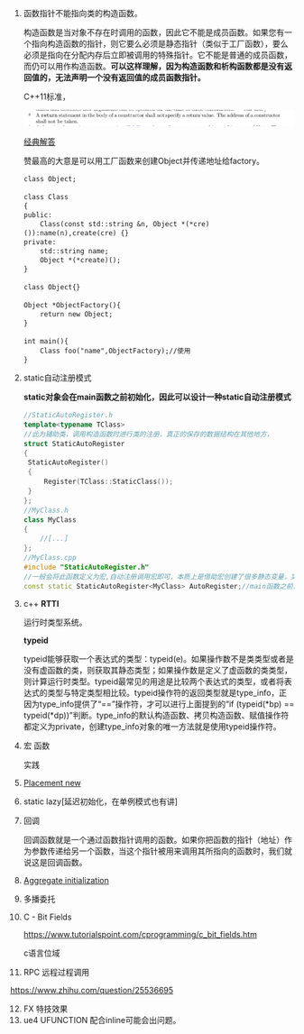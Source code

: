 1. 函数指针不能指向类的构造函数。

   构造函数是当对象不存在时调用的函数，因此它不能是成员函数。如果您有一个指向构造函数的指针，则它要么必须是静态指针（类似于工厂函数），要么必须是指向在分配内存后立即被调用的特殊指针。它不能是普通的成员函数，而仍可以用作构造函数。**可以这样理解，因为构造函数和析构函数都是没有返回值的，无法声明一个没有返回值的成员函数指针。**

   C++11标准，

   ![如图](https://github.com/whukxggx/ue4_doc/blob/master/c++12.1.png?raw=true)

   [经典解答](https://stackoverflow.com/questions/954548/how-to-pass-a-function-pointer-that-points-to-constructor)

   赞最高的大意是可以用工厂函数来创建Object并传递地址给factory。

   ```
   class Object;
   
   class Class
   {
   public:
       Class(const std::string &n, Object *(*cre)()):name(n),create(cre) {}
   private:
       std::string name;
       Object *(*create)();
   }
   
   class Object{}
   
   Object *ObjectFactory(){
       return new Object;
   }
   
   int main(){
       Class foo("name",ObjectFactory);//使用
   }
   ```

   

2. static自动注册模式

   **static对象会在main函数之前初始化，因此可以设计一种static自动注册模式**

   ```c++
   //StaticAutoRegister.h
   template<typename TClass>
   //此为辅助类，调用构造函数时进行类的注册，真正的保存的数据结构在其他地方，
   struct StaticAutoRegister
   {
   	StaticAutoRegister()
   	{
   		Register(TClass::StaticClass());
   	}
   };
   //MyClass.h
   class MyClass
   {
       //[...]
   };
   //MyClass.cpp
   #include "StaticAutoRegister.h"
   //一般会将此函数定义为宏,自动注册调用宏即可，本质上是借助宏创建了很多静态变量，实现自动注册。
   const static StaticAutoRegister<MyClass> AutoRegister;//main函数之前自初始化
   ```

3. c++ **RTTI**

   运行时类型系统。

   **typeid**

   typeid能够获取一个表达式的类型：typeid(e)。如果操作数不是类类型或者是没有虚函数的类，则获取其静态类型；如果操作数是定义了虚函数的类类型，则计算运行时类型。typeid最常见的用途是比较两个表达式的类型，或者将表达式的类型与特定类型相比较。typeid操作符的返回类型就是type_info，正因为type_info提供了“==”操作符，才可以进行上面提到的“if (typeid(*bp) == typeid(*dp))”判断。type_info的默认构造函数、拷贝构造函数、赋值操作符都定义为private，创建type_info对象的唯一方法就是使用typeid操作符。

4. 宏 函数

   实践

5. [Placement new](https://www.cnblogs.com/luxiaoxun/archive/2012/08/10/2631812.html)

6. static lazy[延迟初始化，在单例模式也有讲]

7. 回调

   回调函数就是一个通过函数指针调用的函数。如果你把函数的指针（地址）作为参数传递给另一个函数，当这个指针被用来调用其所指向的函数时，我们就说这是回调函数。

8. [Aggregate initialization](https://en.cppreference.com/w/cpp/language/aggregate_initialization)

9. 多播委托

10. C - Bit Fields

    https://www.tutorialspoint.com/cprogramming/c_bit_fields.htm

    c语言位域

11. RPC 远程过程调用

https://www.zhihu.com/question/25536695

12. FX  特技效果
13. ue4 UFUNCTION 配合inline可能会出问题。